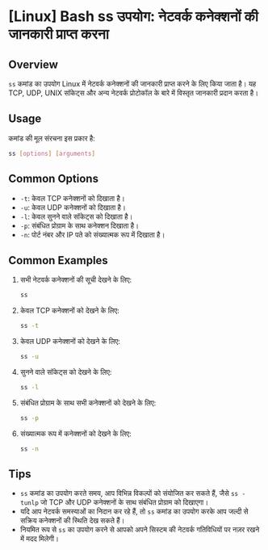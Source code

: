 # [Linux] Bash ss उपयोग: नेटवर्क कनेक्शनों की जानकारी प्राप्त करना

## Overview
`ss` कमांड का उपयोग Linux में नेटवर्क कनेक्शनों की जानकारी प्राप्त करने के लिए किया जाता है। यह TCP, UDP, UNIX सॉकेट्स और अन्य नेटवर्क प्रोटोकॉल के बारे में विस्तृत जानकारी प्रदान करता है। 

## Usage
कमांड की मूल संरचना इस प्रकार है:
```bash
ss [options] [arguments]
```

## Common Options
- `-t`: केवल TCP कनेक्शनों को दिखाता है।
- `-u`: केवल UDP कनेक्शनों को दिखाता है।
- `-l`: केवल सुनने वाले सॉकेट्स को दिखाता है।
- `-p`: संबंधित प्रोग्राम के साथ कनेक्शन दिखाता है।
- `-n`: पोर्ट नंबर और IP पते को संख्यात्मक रूप में दिखाता है।

## Common Examples
1. सभी नेटवर्क कनेक्शनों की सूची देखने के लिए:
   ```bash
   ss
   ```

2. केवल TCP कनेक्शनों को देखने के लिए:
   ```bash
   ss -t
   ```

3. केवल UDP कनेक्शनों को देखने के लिए:
   ```bash
   ss -u
   ```

4. सुनने वाले सॉकेट्स को देखने के लिए:
   ```bash
   ss -l
   ```

5. संबंधित प्रोग्राम के साथ सभी कनेक्शनों को देखने के लिए:
   ```bash
   ss -p
   ```

6. संख्यात्मक रूप में कनेक्शनों को देखने के लिए:
   ```bash
   ss -n
   ```

## Tips
- `ss` कमांड का उपयोग करते समय, आप विभिन्न विकल्पों को संयोजित कर सकते हैं, जैसे `ss -tunlp` जो TCP और UDP कनेक्शनों के साथ संबंधित प्रोग्राम को दिखाएगा।
- यदि आप नेटवर्क समस्याओं का निदान कर रहे हैं, तो `ss` कमांड का उपयोग करके आप जल्दी से सक्रिय कनेक्शनों की स्थिति देख सकते हैं।
- नियमित रूप से `ss` का उपयोग करने से आपको अपने सिस्टम की नेटवर्क गतिविधियों पर नज़र रखने में मदद मिलेगी।